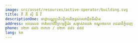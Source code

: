 ```yaml
---
image: src/asset/resources/active-operator/building.svg
title: ភី ភី ស៊ី ធី វី
descriptionOne: អាជ្ញាបណ្ណប្រតិបត្តិការនិងផ្តល់សេវាអ៊ីនធឺណិត
address: អគារលេខ ៣Aមហាវិថីព្រះមុនី្នរ៉េត សង្កាត់វាលវង់ ខណ្ឌ៧មករា រាជធានីភ្នំពេញ
phone: ០២៣ ៨៨៦ ៣៣៣ / ០២៣ ៨៨៦ ៨៨៨
lang: km
---
```

